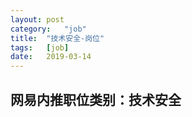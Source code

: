 ```yaml
---
layout:	post
category:	"job"
title:	"技术安全-岗位"
tags:	[job]
date:	2019-03-14
---
```

## 网易内推职位类别：技术安全
